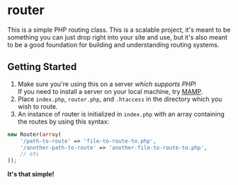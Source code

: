 # router
This is a simple PHP routing class. This is a scalable project, it's meant to be something you can just drop right into your site and use, but it's also meant to be a good foundation for building and understanding routing systems.
## Getting Started
1. Make sure you're using this on a server _which supports PHP_!  
If you need to install a server on your local machine, try [MAMP](https://www.mamp.info/).
2. Place `index.php`, `router.php`, and `.htaccess` in the directory which you wish to route.
3. An instance of router is initialized in `index.php` with an array containing the routes by using this syntax:  
```php
new Router(array(
	'/path-to-route' => 'file-to-route-to.php',
	'/another-path-to-route' => 'another-file-to-route-to.php',
	// etc
));
```
**It's that simple!**
